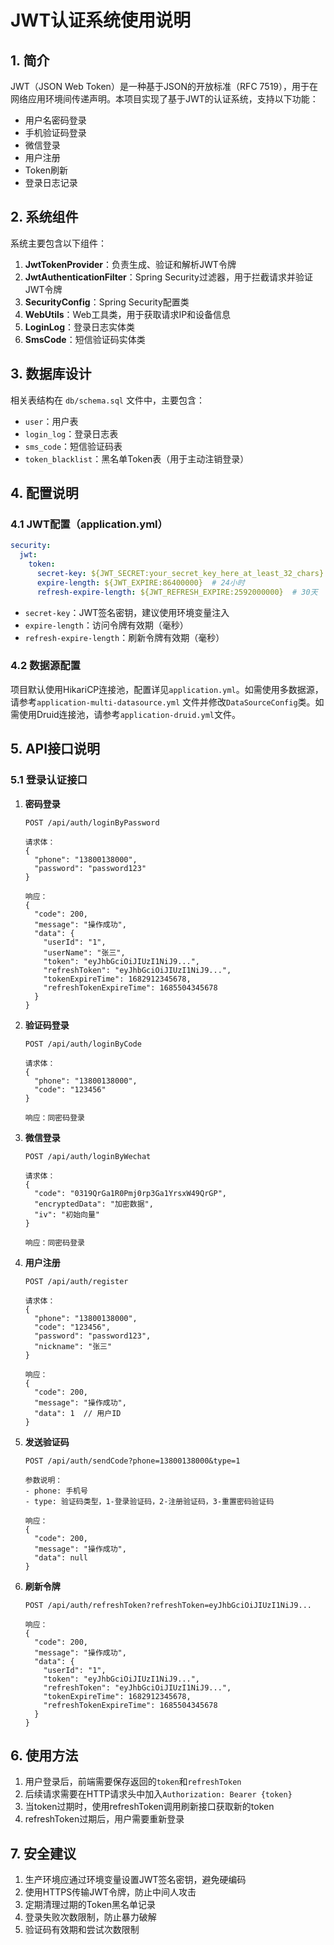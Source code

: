 # JWT认证系统使用说明

## 1. 简介

JWT（JSON Web Token）是一种基于JSON的开放标准（RFC 7519），用于在网络应用环境间传递声明。本项目实现了基于JWT的认证系统，支持以下功能：

- 用户名密码登录
- 手机验证码登录
- 微信登录
- 用户注册
- Token刷新
- 登录日志记录

## 2. 系统组件

系统主要包含以下组件：

1. **JwtTokenProvider**：负责生成、验证和解析JWT令牌
2. **JwtAuthenticationFilter**：Spring Security过滤器，用于拦截请求并验证JWT令牌
3. **SecurityConfig**：Spring Security配置类
4. **WebUtils**：Web工具类，用于获取请求IP和设备信息
5. **LoginLog**：登录日志实体类
6. **SmsCode**：短信验证码实体类

## 3. 数据库设计

相关表结构在 `db/schema.sql` 文件中，主要包含：

- `user`：用户表
- `login_log`：登录日志表
- `sms_code`：短信验证码表
- `token_blacklist`：黑名单Token表（用于主动注销登录）

## 4. 配置说明

### 4.1 JWT配置（application.yml）

```yaml
security:
  jwt:
    token:
      secret-key: ${JWT_SECRET:your_secret_key_here_at_least_32_chars}
      expire-length: ${JWT_EXPIRE:86400000}  # 24小时
      refresh-expire-length: ${JWT_REFRESH_EXPIRE:2592000000}  # 30天
```

- `secret-key`：JWT签名密钥，建议使用环境变量注入
- `expire-length`：访问令牌有效期（毫秒）
- `refresh-expire-length`：刷新令牌有效期（毫秒）

### 4.2 数据源配置

项目默认使用HikariCP连接池，配置详见`application.yml`。如需使用多数据源，请参考`application-multi-datasource.yml`
文件并修改`DataSourceConfig`类。如需使用Druid连接池，请参考`application-druid.yml`文件。

## 5. API接口说明

### 5.1 登录认证接口

1. **密码登录**

   ```
   POST /api/auth/loginByPassword
   
   请求体：
   {
     "phone": "13800138000",
     "password": "password123"
   }
   
   响应：
   {
     "code": 200,
     "message": "操作成功",
     "data": {
       "userId": "1",
       "userName": "张三",
       "token": "eyJhbGciOiJIUzI1NiJ9...",
       "refreshToken": "eyJhbGciOiJIUzI1NiJ9...",
       "tokenExpireTime": 1682912345678,
       "refreshTokenExpireTime": 1685504345678
     }
   }
   ```

2. **验证码登录**

   ```
   POST /api/auth/loginByCode
   
   请求体：
   {
     "phone": "13800138000",
     "code": "123456"
   }
   
   响应：同密码登录
   ```

3. **微信登录**

   ```
   POST /api/auth/loginByWechat
   
   请求体：
   {
     "code": "0319QrGa1R0Pmj0rp3Ga1YrsxW49QrGP",
     "encryptedData": "加密数据",
     "iv": "初始向量"
   }
   
   响应：同密码登录
   ```

4. **用户注册**

   ```
   POST /api/auth/register
   
   请求体：
   {
     "phone": "13800138000",
     "code": "123456",
     "password": "password123",
     "nickname": "张三"
   }
   
   响应：
   {
     "code": 200,
     "message": "操作成功",
     "data": 1  // 用户ID
   }
   ```

5. **发送验证码**

   ```
   POST /api/auth/sendCode?phone=13800138000&type=1
   
   参数说明：
   - phone: 手机号
   - type: 验证码类型，1-登录验证码，2-注册验证码，3-重置密码验证码
   
   响应：
   {
     "code": 200,
     "message": "操作成功",
     "data": null
   }
   ```

6. **刷新令牌**

   ```
   POST /api/auth/refreshToken?refreshToken=eyJhbGciOiJIUzI1NiJ9...
   
   响应：
   {
     "code": 200,
     "message": "操作成功",
     "data": {
       "userId": "1",
       "token": "eyJhbGciOiJIUzI1NiJ9...",
       "refreshToken": "eyJhbGciOiJIUzI1NiJ9...",
       "tokenExpireTime": 1682912345678,
       "refreshTokenExpireTime": 1685504345678
     }
   }
   ```

## 6. 使用方法

1. 用户登录后，前端需要保存返回的`token`和`refreshToken`
2. 后续请求需要在HTTP请求头中加入`Authorization: Bearer {token}`
3. 当token过期时，使用refreshToken调用刷新接口获取新的token
4. refreshToken过期后，用户需要重新登录

## 7. 安全建议

1. 生产环境应通过环境变量设置JWT签名密钥，避免硬编码
2. 使用HTTPS传输JWT令牌，防止中间人攻击
3. 定期清理过期的Token黑名单记录
4. 登录失败次数限制，防止暴力破解
5. 验证码有效期和尝试次数限制 